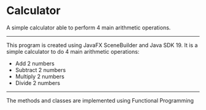# Calculator
A simple calculator able to perform 4 main arithmetic operations.
__________________________________________________________________
This program is created using JavaFX SceneBuilder and Java SDK 19.
It is a simple calculator to do 4 main arithmetic operations:
- Add 2 numbers
- Subtract 2 numbers
- Multiply 2 numbers
- Divide 2 numbers
__________________________________________________________________
The methods and classes are implemented using Functional Programming
